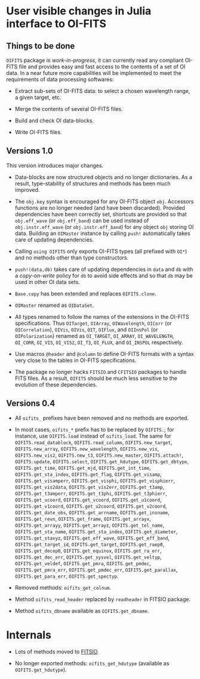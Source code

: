 # User visible changes in Julia interface to OI-FITS


## Things to be done

`OIFITS` package is *work-in-progress*, it can currently read any compliant
OI-FITS file and provides easy and fast access to the contents of a set of OI
data.  In a near future more capabilities will be implemented to meet the
requirements of data processing softwares:

- Extract sub-sets of OI-FITS data: to select a chosen wavelength range, a
  given target, etc.

- Merge the contents of several OI-FITS files.

- Build and check OI data-blocks.

- Write OI-FITS files.


## Versions 1.0

This version introduces major changes.

- Data-blocks are now structured objects and no longer dictionaries.  As a
  result, type-stability of structures and methods has been much improved.

- The `obj.key` syntax is encouraged for any OI-FITS object `obj`.  Accessors
  functions are no longer needed (and have been discarded).  Provided
  dependencies have been correctly set, shortcuts are provided so that
  `obj.eff_wave` (or `obj.eff_band`) can be used instead of
  `obj.instr.eff_wave` (or `obj.instr.eff_band`) for any object `obj` storing
  OI data.  Building an `OIMaster` instance by calling `push!` automatically
  takes care of updating dependencies.

- Calling `using OIFITS` only exports OI-FITS types (all prefixed with `OI*`)
  and no methods other than type constructors.

- `push!(data,db)` takes care of updating dependencies in `data` and `db`
  with a *copy-on-write* policy for `db` to avoid side effects and so that `db`
  may be used in other OI data sets.

- `Base.copy` has been extended and replaces `OIFITS.clone`.

- `OIMaster` renamed as `OIDataSet`.

- All types renamed to follow the names of the extensions in the OI-FITS
  specifications.  Thus `OITarget`, `OIArray`, `OIWavelength`, `OICorr` (or
  `OICorrelation`), `OIVis`, `OIVis`, `OIT`, `OIFlux`, and `OIInsPol` (or
  `OIPolarization`) renamed as `OI_TARGET`, `OI_ARRAY`, `OI_WAVELENGTH`,
  `OI_CORR`, `OI_VIS`, `OI_VIS2`, `OI_T3`, `OI_FLUX`, and `OI_INSPOL`
  respectively.

- Use macros `@header` and `@column` to define OI-FITS formats with a syntax
  very close to the tables in OI-FITS specifications.

- The package no longer hacks `FITSIO` and `CFITSIO` packages to handle FITS
  files.  As a result, `OIFITS` should be much less sensitive to the evolution
  of these dependencies.


## Versions 0.4

 - All `oifits_` prefixes have been removed and no methods are exported.

 - In most cases, `oifits_*` prefix has to be replaced by `OIFITS.`; for
   instance, use `OIFITS.load` instead of `oifits_load`.  The same for
   `OIFITS.read_datablock`, `OIFITS.read_column`, `OIFITS.new_target`,
   `OIFITS.new_array`, `OIFITS.new_wavelength`, `OIFITS.new_vis`,
   `OIFITS.new_vis2`, `OIFITS.new_t3`, `OIFITS.new_master`,
   `OIFITS.attach!`, `OIFITS.update`, `OIFITS.select`,
   `OIFITS.get_hdutype`, `OIFITS.get_dbtype`, `OIFITS.get_time`,
   `OIFITS.get_mjd`, `OIFITS.get_int_time`, `OIFITS.get_sta_index`,
   `OIFITS.get_flag`, `OIFITS.get_visamp`, `OIFITS.get_visamperr`,
   `OIFITS.get_visphi`, `OIFITS.get_visphierr`, `OIFITS.get_vis2data`,
   `OIFITS.get_vis2err`, `OIFITS.get_t3amp`, `OIFITS.get_t3amperr`,
   `OIFITS.get_t3phi`, `OIFITS.get_t3phierr`, `OIFITS.get_ucoord`,
   `OIFITS.get_vcoord`, `OIFITS.get_u1coord`, `OIFITS.get_v1coord`,
   `OIFITS.get_u2coord`, `OIFITS.get_v2coord`, `OIFITS.get_date_obs`,
   `OIFITS.get_arrname`, `OIFITS.get_insname`, `OIFITS.get_revn`,
   `OIFITS.get_frame`, `OIFITS.get_arrayx`, `OIFITS.get_arrayy`,
   `OIFITS.get_arrayz`, `OIFITS.get_tel_name`, `OIFITS.get_sta_name`,
   `OIFITS.get_sta_index`, `OIFITS.get_diameter`, `OIFITS.get_staxyz`,
   `OIFITS.get_eff_wave`, `OIFITS.get_eff_band`, `OIFITS.get_target_id`,
   `OIFITS.get_target`, `OIFITS.get_raep0`, `OIFITS.get_decep0`,
   `OIFITS.get_equinox`, `OIFITS.get_ra_err`, `OIFITS.get_dec_err`,
   `OIFITS.get_sysvel`, `OIFITS.get_veltyp`, `OIFITS.get_veldef`,
   `OIFITS.get_pmra`, `OIFITS.get_pmdec`, `OIFITS.get_pmra_err`,
   `OIFITS.get_pmdec_err`, `OIFITS.get_parallax`, `OIFITS.get_para_err`,
   `OIFITS.get_spectyp`.

 - Removed methods: `oifits_get_colnum`.

 - Method `oifits_read_header` replaced by `readheader` in FITSIO package.

 - Method `oifits_dbname` available as `OIFITS.get_dbname`.


# Internals

 - Lots of methods moved to [FITSIO](https://github.com/JuliaAstro/FITSIO.jl)

 - No longer exported methods: `oifits_get_hdutype` (available as `OIFITS.get_hdutype`).
